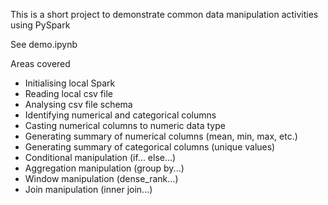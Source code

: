 This is a short project to demonstrate common data manipulation activities using PySpark

See demo.ipynb

Areas covered
- Initialising local Spark
- Reading local csv file
- Analysing csv file schema
- Identifying numerical and categorical columns
- Casting numerical columns to numeric data type
- Generating summary of numerical columns (mean, min, max, etc.)
- Generating summary of categorical columns (unique values)
- Conditional manipulation (if... else...)
- Aggregation manipulation (group by...)
- Window manipulation (dense_rank...)
- Join manipulation (inner join...)
